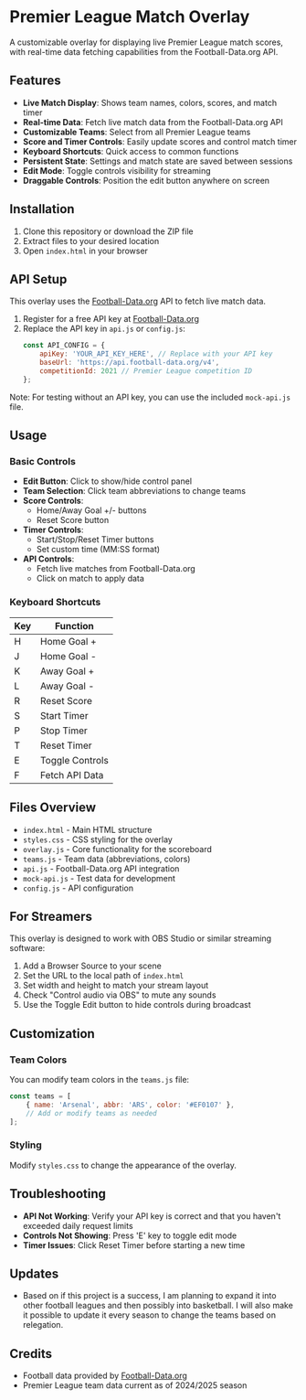 # Premier League Match Overlay

A customizable overlay for displaying live Premier League match scores, with real-time data fetching capabilities from the Football-Data.org API.

## Features

- **Live Match Display**: Shows team names, colors, scores, and match timer
- **Real-time Data**: Fetch live match data from the Football-Data.org API
- **Customizable Teams**: Select from all Premier League teams
- **Score and Timer Controls**: Easily update scores and control match timer
- **Keyboard Shortcuts**: Quick access to common functions
- **Persistent State**: Settings and match state are saved between sessions
- **Edit Mode**: Toggle controls visibility for streaming
- **Draggable Controls**: Position the edit button anywhere on screen

## Installation

1. Clone this repository or download the ZIP file
2. Extract files to your desired location
3. Open `index.html` in your browser

## API Setup

This overlay uses the [Football-Data.org](https://www.football-data.org/) API to fetch live match data. 

1. Register for a free API key at [Football-Data.org](https://www.football-data.org/client/register)
2. Replace the API key in `api.js` or `config.js`:
   ```javascript
   const API_CONFIG = {
       apiKey: 'YOUR_API_KEY_HERE', // Replace with your API key
       baseUrl: 'https://api.football-data.org/v4',
       competitionId: 2021 // Premier League competition ID
   };
   ```

Note: For testing without an API key, you can use the included `mock-api.js` file.

## Usage

### Basic Controls

- **Edit Button**: Click to show/hide control panel
- **Team Selection**: Click team abbreviations to change teams
- **Score Controls**: 
  - Home/Away Goal +/- buttons
  - Reset Score button
- **Timer Controls**:
  - Start/Stop/Reset Timer buttons
  - Set custom time (MM:SS format)
- **API Controls**:
  - Fetch live matches from Football-Data.org
  - Click on match to apply data

### Keyboard Shortcuts

| Key | Function |
|-----|----------|
| H | Home Goal + |
| J | Home Goal - |
| K | Away Goal + |
| L | Away Goal - |
| R | Reset Score |
| S | Start Timer |
| P | Stop Timer |
| T | Reset Timer |
| E | Toggle Controls |
| F | Fetch API Data |

## Files Overview

- `index.html` - Main HTML structure
- `styles.css` - CSS styling for the overlay
- `overlay.js` - Core functionality for the scoreboard
- `teams.js` - Team data (abbreviations, colors)
- `api.js` - Football-Data.org API integration
- `mock-api.js` - Test data for development
- `config.js` - API configuration

## For Streamers

This overlay is designed to work with OBS Studio or similar streaming software:

1. Add a Browser Source to your scene
2. Set the URL to the local path of `index.html`
3. Set width and height to match your stream layout
4. Check "Control audio via OBS" to mute any sounds
5. Use the Toggle Edit button to hide controls during broadcast

## Customization

### Team Colors

You can modify team colors in the `teams.js` file:

```javascript
const teams = [
    { name: 'Arsenal', abbr: 'ARS', color: '#EF0107' },
    // Add or modify teams as needed
];
```

### Styling

Modify `styles.css` to change the appearance of the overlay.

## Troubleshooting

- **API Not Working**: Verify your API key is correct and that you haven't exceeded daily request limits
- **Controls Not Showing**: Press 'E' key to toggle edit mode
- **Timer Issues**: Click Reset Timer before starting a new time

## Updates

- Based on if this project is a success, I am planning to expand it into other football leagues and then possibly into basketball. I will also make it possible to update it every season to change the teams based on relegation.

## Credits

- Football data provided by [Football-Data.org](https://www.football-data.org/)
- Premier League team data current as of 2024/2025 season

